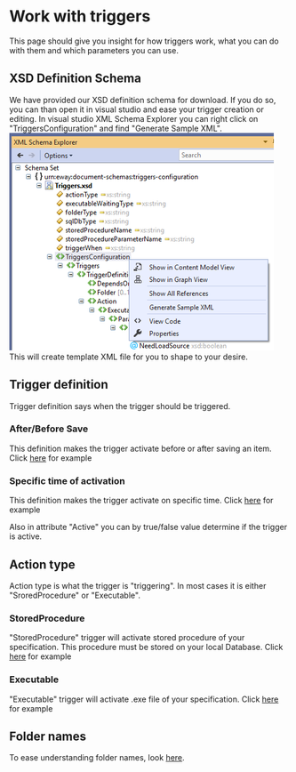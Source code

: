 # Work with triggers
This page should give you insight for how triggers work, what you can do with them and which parameters you can use.

## XSD Definition Schema
We have provided our XSD definition schema for download. If you do so, you can than open it in visual studio and ease your trigger creation or editing. In visual studio XML Schema Explorer you can right click on "TriggersConfiguration" and find "Generate Sample XML".
![XSD](XSD.PNG)
This will create template XML file for you to shape to your desire. 

##  Trigger definition
Trigger definition says when the trigger should be triggered.

### After/Before Save
This definition makes the trigger activate before or after saving an item. 
Click [here](TriggerDefinition/AfterSave/README.md) for example

### Specific time of activation
This definition makes the trigger activate on specific time.
Click [here](TriggerDefinition/ScheduledAtTime/README.md) for example

Also in attribute "Active" you can by true/false value determine if the trigger is active.

## Action type
Action type is what the trigger is "triggering". In most cases it is either "SroredProcedure" or "Executable".

### StoredProcedure
"StoredProcedure" trigger will activate stored procedure of your specification. This procedure must be stored on your local Database.
Click [here](ActionType/StoredProcedure/README.md) for example

### Executable
"Executable" trigger will activate .exe file of your specification.
Click [here](ActionType/Executable/README.md) for example

## Folder names
To ease understanding folder names, look [here](FolderNames.md).

